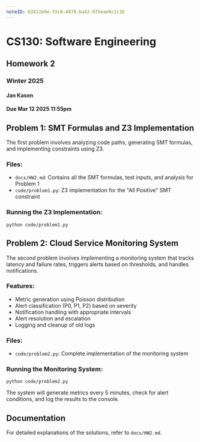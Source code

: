 ```yaml
---
noteID: 02411b9e-33c0-4879-ba42-075eae9c2c1b
---
```

# CS130: Software Engineering
## Homework 2
### Winter 2025
#### Jan Kasen
#### Due Mar 12 2025 11:55pm

## Problem 1: SMT Formulas and Z3 Implementation

The first problem involves analyzing code paths, generating SMT formulas, and implementing constraints using Z3.

### Files:
- `docs/HW2.md`: Contains all the SMT formulas, test inputs, and analysis for Problem 1
- `code/problem1.py`: Z3 implementation for the "All Positive" SMT constraint

### Running the Z3 Implementation:
```
python code/problem1.py
```

## Problem 2: Cloud Service Monitoring System

The second problem involves implementing a monitoring system that tracks latency and failure rates, triggers alerts based on thresholds, and handles notifications.

### Features:
- Metric generation using Poisson distribution
- Alert classification (P0, P1, P2) based on severity
- Notification handling with appropriate intervals
- Alert resolution and escalation
- Logging and cleanup of old logs

### Files:
- `code/problem2.py`: Complete implementation of the monitoring system

### Running the Monitoring System:
```
python code/problem2.py
```

The system will generate metrics every 5 minutes, check for alert conditions, and log the results to the console.

## Documentation

For detailed explanations of the solutions, refer to `docs/HW2.md`.
